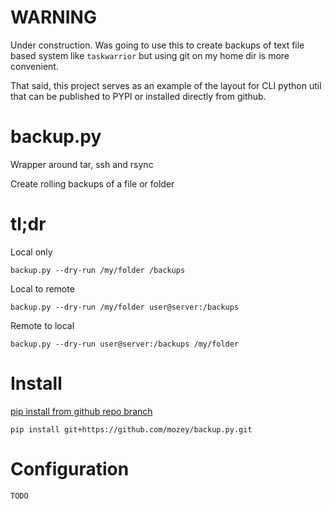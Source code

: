 # WARNING

Under construction. Was going to use this to create backups of text file based
system like `taskwarrior` but using git on my home dir is more convenient.
 
That said, this project serves as an example of the layout for CLI python util
that can be published to PYPI or installed directly from github.


# backup.py

Wrapper around tar, ssh and rsync 

Create rolling backups of a file or folder


# tl;dr

Local only

    backup.py --dry-run /my/folder /backups

Local to remote
    
    backup.py --dry-run /my/folder user@server:/backups

Remote to local

    backup.py --dry-run user@server:/backups /my/folder 


# Install

[pip install from github repo branch](http://stackoverflow.com/a/20101940/639133)

    pip install git+https://github.com/mozey/backup.py.git


# Configuration

    TODO

